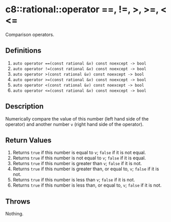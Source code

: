 # c8::rational::operator ==, !=, >, >=, &lt; &lt;= #

Comparison operators.

## Definitions ##

1. `auto operator ==(const rational &v) const noexcept -> bool`
2. `auto operator !=(const rational &v) const noexcept -> bool`
3. `auto operator >(const rational &v) const noexcept -> bool`
4. `auto operator >=(const rational &v) const noexcept -> bool`
5. `auto operator <(const rational &v) const noexcept -> bool`
6. `auto operator <=(const rational &v) const noexcept -> bool`

## Description ##

Numerically compare the value of this number (left hand side of the operator) and another number `v` (right hand side of the operator).

## Return Values ##

1. Returns `true` if this number is equal to `v`; `false` if it is not equal.
2. Returns `true` if this number is not equal to `v`; `false` if it is equal.
3. Returns `true` if this number is greater than `v`; `false` if it is not.
4. Returns `true` if this number is greater than, or equal to, `v`; `false` if it is not.
5. Returns `true` if this number is less than `v`; `false` if it is not.
6. Returns `true` if this number is less than, or equal to, `v`; `false` if it is not.

## Throws ##

Nothing.
